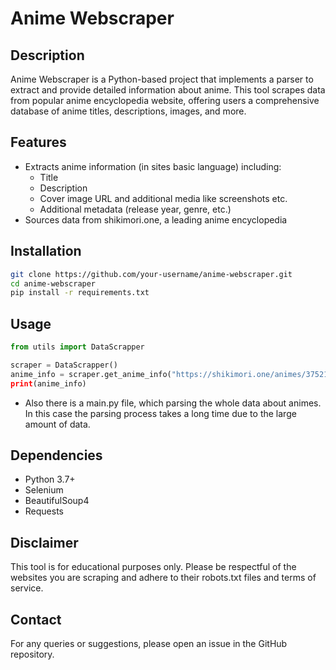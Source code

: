 # Anime Webscraper

## Description

Anime Webscraper is a Python-based project that implements a parser to extract and provide detailed information about anime. This tool scrapes data from popular anime encyclopedia website, offering users a comprehensive database of anime titles, descriptions, images, and more.

## Features

- Extracts anime information (in sites basic language) including:
  - Title 
  - Description
  - Cover image URL and additional media like screenshots etc.
  - Additional metadata (release year, genre, etc.)
- Sources data from shikimori.one, a leading anime encyclopedia


## Installation

```bash
git clone https://github.com/your-username/anime-webscraper.git
cd anime-webscraper
pip install -r requirements.txt
```

## Usage

```python
from utils import DataScrapper

scraper = DataScrapper()
anime_info = scraper.get_anime_info("https://shikimori.one/animes/37521-vinland-saga) # or any anime you want to get from shikimori.one
print(anime_info)
```
- Also there is a main.py file, which parsing the whole data about animes. In this case the parsing process takes a long time due to the large amount of data.

## Dependencies

- Python 3.7+
- Selenium
- BeautifulSoup4
- Requests

## Disclaimer

This tool is for educational purposes only. Please be respectful of the websites you are scraping and adhere to their robots.txt files and terms of service.

## Contact

For any queries or suggestions, please open an issue in the GitHub repository.
